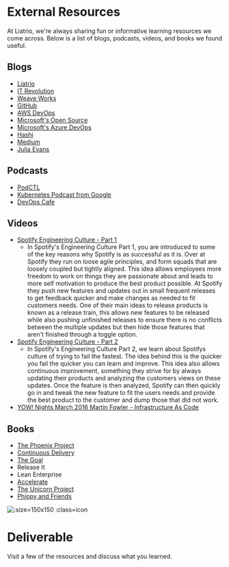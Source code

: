 # External Resources

At Liatrio, we're always sharing fun or informative learning resources we come across. Below is a list of blogs, podcasts, videos, and books we found useful.

## Blogs
 - [Liatrio](https://www.liatrio.com/blog)
 - [IT Revolution](https://itrevolution.com/devops-blog/)
 - [Weave Works](https://www.weave.works/blog/)
 - [GitHub](https://github.blog/)
 - [AWS DevOps](https://aws.amazon.com/blogs/devops/)
 - [Microsoft's Open Source](https://cloudblogs.microsoft.com/opensource/)
 - [Microsoft's Azure DevOps](https://devblogs.microsoft.com/devops/)
 - [Hashi](https://www.hashicorp.com/blog/)
 - [Medium](https://medium.com/tag/devops)
 - [Julia Evans](https://jvns.ca/)

## Podcasts
 - [PodCTL](https://blog.openshift.com/tag/podctl/)
 - [Kubernetes Podcast from Google](https://kubernetespodcast.com/)
 - [DevOps Cafe](http://devopscafe.org)

## Videos
 - [Spotify Engineering Culture - Part 1](https://www.youtube.com/watch?v=4GK1NDTWbkY)
    - In Spotify's Engineering Culture Part 1, you are introduced to some of the key reasons why Spotify is as successful as it is. Over at Spotify they run on loose agile principles, and form squads that are loosely coupled but tightly aligned. This idea allows employees more freedom to work on things they are passionate about and leads to more self motivation to produce the best product possible. At Spotify they push new features and updates out in small frequent releases to get feedback quicker and make changes as needed to fit customers needs. One of their main ideas to release products is known as a release train, this allows new features to be released while also pushing unfinished releases to ensure there is no conflicts between the multiple updates but then hide those features that aren't finished through a toggle option.
 - [Spotify Engineering Culture - Part 2](https://www.youtube.com/watch?v=X3rGdmoTjDc)
    - In Spotify's Engineering Culture Part 2, we learn about Spotifys culture of trying to fail the fastest. The idea behind this is the quicker you fail the quicker you can learn and improve. This idea also allows continuous improvement, something they strive for by always updating their products and analyzing the customers views on these updates. Once the feature is then analyzed, Spotify can then quickly go in and tweak the new feature to fit the users needs and provide the best product to the customer and dump those that did not work.
 - [YOW! Nights March 2016 Martin Fowler - Infrastructure As Code](https://www.youtube.com/watch?v=ueAef9tNUck)

## Books
 - [The Phoenix Project](https://itrevolution.com/book/the-phoenix-project/)
 - [Continuous Delivery](https://martinfowler.com/books/continuousDelivery.html)
 - [The Goal](http://www.amazon.com/The-Goal-Process-Ongoing-Improvement/dp/0884271951?ie=UTF8&camp=1789&creative=9325&creativeASIN=0884271951&linkCode=as2&tag=itrevpre-20)
 - Release It
 - Lean Enterprise
 - [Accelerate](https://itrevolution.com/book/accelerate/)
 - [The Unicorn Project](https://itrevolution.com/book/the-unicorn-project/)
 - [Phippy and Friends](https://www.cncf.io/phippy/)

![](img1/playbook.svg ':size=150x150 :class=icon')

# Deliverable

Visit a few of the resources and discuss what you learned.
